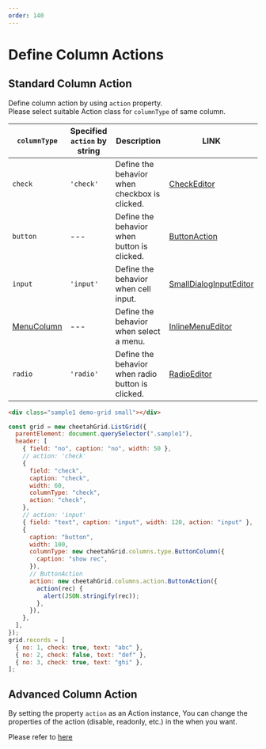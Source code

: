 ```yaml
---
order: 140
---
```


# Define Column Actions

## Standard Column Action

Define column action by using `action` property.  
Please select suitable Action class for `columnType` of same column.

| `columnType` | Specified `action` by string | Description                                       | LINK                     |
| ------------ | ---------------------------- | ------------------------------------------------- | ------------------------ |
| `check`      | `'check'`                    | Define the behavior when checkbox is clicked.     | [CheckEditor]            |
| `button`     | ---                          | Define the behavior when button is clicked.       | [ButtonAction]           |
| `input`      | `'input'`                    | Define the behavior when cell input.              | [SmallDialogInputEditor] |
| [MenuColumn] | ---                          | Define the behavior when select a menu.           | [InlineMenuEditor]       |
| `radio`      | `'radio'`                    | Define the behavior when radio button is clicked. | [RadioEditor]            |

<code-preview>

```html
<div class="sample1 demo-grid small"></div>
```

```js
const grid = new cheetahGrid.ListGrid({
  parentElement: document.querySelector(".sample1"),
  header: [
    { field: "no", caption: "no", width: 50 },
    // action: 'check'
    {
      field: "check",
      caption: "check",
      width: 60,
      columnType: "check",
      action: "check",
    },
    // action: 'input'
    { field: "text", caption: "input", width: 120, action: "input" },
    {
      caption: "button",
      width: 100,
      columnType: new cheetahGrid.columns.type.ButtonColumn({
        caption: "show rec",
      }),
      // ButtonAction
      action: new cheetahGrid.columns.action.ButtonAction({
        action(rec) {
          alert(JSON.stringify(rec));
        },
      }),
    },
  ],
});
grid.records = [
  { no: 1, check: true, text: "abc" },
  { no: 2, check: false, text: "def" },
  { no: 3, check: true, text: "ghi" },
];
```

</code-preview>

## Advanced Column Action

By setting the property `action` as an Action instance,
You can change the properties of the action (disable, readonly, etc.) in the when you want.

Please refer to [here](./Classes.md)

[menucolumn]: ../column_types/MenuColumn.md
[checkeditor]: ./CheckEditor.md
[buttonaction]: ./ButtonAction.md
[smalldialoginputeditor]: ./SmallDialogInputEditor.md
[inlinemenueditor]: ./InlineMenuEditor.md
[radioeditor]: ./RadioEditor.md
